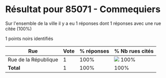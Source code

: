# Résultat pour 85071 - Commequiers

Sur l'ensemble de la ville il y a eu 1 réponses dont 1 réponses avec une rue citée (100%)

1 points noirs identifiés

| Rue | Vote | % réponses | % Nb rues cités|
|-----|------|------------|----------------|
| Rue de la République | 1 | 100% | <img src="../../img/bar_100.gif" />&nbsp;100%|
| **Total** | 1 | 100% | 100%|
